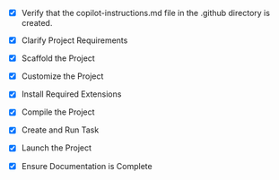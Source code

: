 <!-- Use this file to provide workspace-specific custom instructions to Copilot. For more details, visit https://code.visualstudio.com/docs/copilot/copilot-customization#_use-a-githubcopilotinstructionsmd-file -->

- [x] Verify that the copilot-instructions.md file in the .github directory is created.

- [x] Clarify Project Requirements
<!-- Already provided -->

- [x] Scaffold the Project
<!-- Created directories and files manually -->

- [x] Customize the Project
<!-- Implemented modules for Twitter bot -->

- [x] Install Required Extensions
<!-- No extensions needed -->

- [x] Compile the Project
<!-- Dependencies in requirements.txt -->

- [x] Create and Run Task
<!-- Not needed -->

- [x] Launch the Project
<!-- Run python -m src.main -->

- [x] Ensure Documentation is Complete
<!-- README.md created -->
